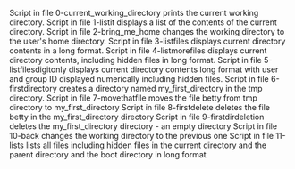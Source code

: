Script in file 0-current_working_directory prints the current working directory.
Script in file 1-listit displays a list of the contents of the current directory.
Script in file 2-bring_me_home changes the working directory to the user's home directory.
Script in file 3-listfiles displays current directory contents in a long format.
Script in file 4-listmorefiles displays current directory contents, including hidden files in long format.
Script in file 5-listfilesdigitonly displays current directory contents long format with user and group ID displayed numerically including hidden files.
Script in file 6-firstdirectory creates a directory named my_first_directory in the tmp directory.
Script in file 7-movethatfile moves the file betty from tmp directory to my_first_directory
Script in file 8-firstdelete deletes the file betty in the my_first_directory directory
Script in file 9-firstdirdeletion deletes the my_first_directory directory - an empty directory
Script in file 10-back changes the working directory to the previous one
Script in file 11-lists lists all files including hidden files in the current directory and the parent directory and the boot directory in long format
